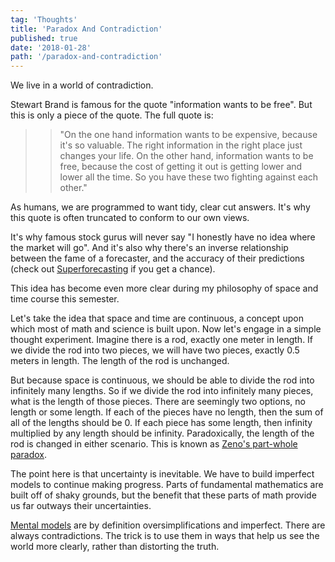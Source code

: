 ```yaml
---
tag: 'Thoughts'
title: 'Paradox And Contradiction'
published: true
date: '2018-01-28'
path: '/paradox-and-contradiction'
---
```


We live in a world of contradiction.

Stewart Brand is famous for the quote "information wants to be free".  But this is only a piece of the quote.  The full quote is:

>> "On the one hand information wants to be expensive, because it's so valuable. The right information in the right place just changes your life. On the other hand, information wants to be free, because the cost of getting it out is getting lower and lower all the time. So you have these two fighting against each other."

As humans, we are programmed to want tidy, clear cut answers.  It's why this quote is often truncated to conform to our own views.

It's why famous stock gurus will never say "I honestly have no idea where the market will go".  And it's also why there's an inverse relationship between the fame of a forecaster, and the accuracy of their predictions (check out [Superforecasting](http://a.co/3TeMbZw) if you get a chance).

This idea has become even more clear during my philosophy of space and time course this semester.

Let's take the idea that space and time are continuous, a concept upon which most of math and science is built upon.  Now let's engage in a simple thought experiment.  Imagine there is a rod, exactly one meter in length.  If we divide the rod into two pieces, we will have two pieces, exactly 0.5 meters in length.  The length of the rod is unchanged.

But because space is continuous, we should be able to divide the rod into infinitely many lengths.  So if we divide the rod into infinitely many pieces, what is the length of those pieces.  There are seemingly two options, no length or some length.  If each of the pieces have no length, then the sum of all of the lengths should be 0.  If each piece has some length, then infinity multiplied by any length should be infinity.  Paradoxically, the length of the rod is changed in either scenario.  This is known as [Zeno's part-whole paradox](http://www.iep.utm.edu/zeno-par/).

The point here is that uncertainty is inevitable.  We have to build imperfect models to continue making progress.  Parts of fundamental mathematics are built off of shaky grounds, but the benefit that these parts of math provide us far outways their uncertainties.

[Mental models](https://www.farnamstreetblog.com/mental-models/) are by definition oversimplifications and imperfect. There are always contradictions. The trick is to use them in ways that help us see the world more clearly, rather than distorting the truth.
